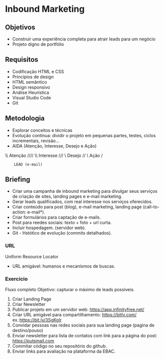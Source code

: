 
# Inbound Marketing

## Objetivos 
- Construir uma experiência completa para atrair leads para um negócio
- Projeto digno de portfólio

## Requisitos
- Codificação HTML e CSS
- Princípios de design
- HTML semântico
- Design responsivo
- Análise Heurística
- Visual Studio Code
- Git

## Metodologia
- Explorar conceitos e técnicas
- Evolução contínua: dividir o projeto em pequenas partes, testes, ciclos incrementais, revisão...
- AIDA (Atenção, Interesse, Desejo e Ação)

 \\\\     Atenção   ////
   \\\   Interesse ///
     \\   Desejo  //
       \   Ação  /

        LEAD (e-mail)

## Briefing
- Criar uma campanha de inbound marketing para divulgar seus serviços de criação de sites, landing pages e e-mail marketing.
- Gerar leads qualificados, com real interesse nos serviços oferecidos.
- Criar conteúdo para post (blog), e-mail marketing, landing page (call-to-action: e-mail*).
- Criar formulários para captação de e-mails.
- Post para reedes sociais: texto + foto + url curta.
- Incluir hospedagem. (servidor web).
- Git - Hstótico de evolução (commits detalhados).

### URL
Uniform Resource Locator

- URL amigável: humanos e mecanismos de buscas.

### Exercício 
Fluxo completo
Objetivo: capturar o máximo de leads possíveis.

1. Criar Landing Page
2. Criar Newsletter
3. Publicar projeto em um servidor web: https://app.infinityfree.net/
4. Criar URL amigável para compartilhamento: https://bitly.com/ ex.:https://bit.ly/3SgKgIr
5. Convidar pessoas nas redes sociais para sua landing page (pagina de destino/pouso)
6. Enviar newsletter para lista de contatos com link para a página do post: https://putsmail.com
7. Commitar código no seu repositório do github.
8. Enviar links para avaliação na plataforma da EBAC.
